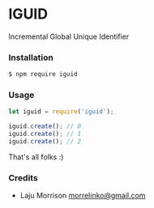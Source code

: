 # IGUID

Incremental Global Unique Identifier

### Installation

```bash
$ npm require iguid
```

### Usage

```js
let iguid = require('iguid');

iguid.create(); // 0
iguid.create(); // 1
iguid.create(); // 2
```

That's all folks :)

### Credits

- Laju Morrison <morrelinko@gmail.com>
